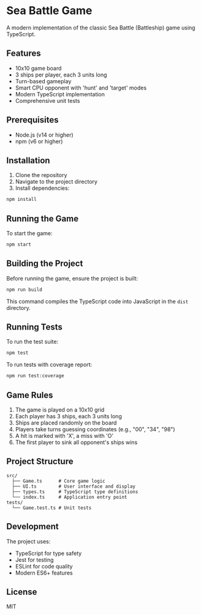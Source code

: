 # Sea Battle Game

A modern implementation of the classic Sea Battle (Battleship) game using TypeScript.

## Features

- 10x10 game board
- 3 ships per player, each 3 units long
- Turn-based gameplay
- Smart CPU opponent with 'hunt' and 'target' modes
- Modern TypeScript implementation
- Comprehensive unit tests

## Prerequisites

- Node.js (v14 or higher)
- npm (v6 or higher)

## Installation

1. Clone the repository
2. Navigate to the project directory
3. Install dependencies:
```bash
npm install
```

## Running the Game

To start the game:
```bash
npm start
```

## Building the Project

Before running the game, ensure the project is built:
```bash
npm run build
```

This command compiles the TypeScript code into JavaScript in the `dist` directory.

## Running Tests

To run the test suite:
```bash
npm test
```

To run tests with coverage report:
```bash
npm run test:coverage
```

## Game Rules

1. The game is played on a 10x10 grid
2. Each player has 3 ships, each 3 units long
3. Ships are placed randomly on the board
4. Players take turns guessing coordinates (e.g., "00", "34", "98")
5. A hit is marked with 'X', a miss with 'O'
6. The first player to sink all opponent's ships wins

## Project Structure

```
src/
  ├── Game.ts      # Core game logic
  ├── UI.ts        # User interface and display
  ├── types.ts     # TypeScript type definitions
  └── index.ts     # Application entry point
tests/
  └── Game.test.ts # Unit tests
```

## Development

The project uses:
- TypeScript for type safety
- Jest for testing
- ESLint for code quality
- Modern ES6+ features

## License

MIT